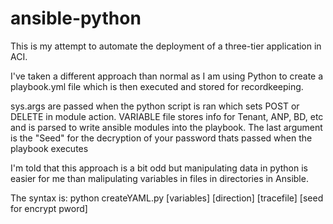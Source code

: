 # ansible-python

This is my attempt to automate the deployment of a three-tier application in ACI.

I've taken a different approach than normal as I am using Python to create a playbook.yml file which is then executed and stored for recordkeeping. 

sys.args are passed when the python script is ran which sets POST or DELETE in module action.  VARIABLE file stores info for Tenant, ANP, BD, etc and is parsed to write ansible modules into the playbook.  The last argument is the "Seed" for the decryption of your password thats passed when the playbook executes

I'm told that this approach is a bit odd but manipulating data in python is easier for me than malipulating variables in files in directories in Ansible.

The syntax is:
python createYAML.py [variables] [direction] [tracefile] [seed for encrypt pword]
